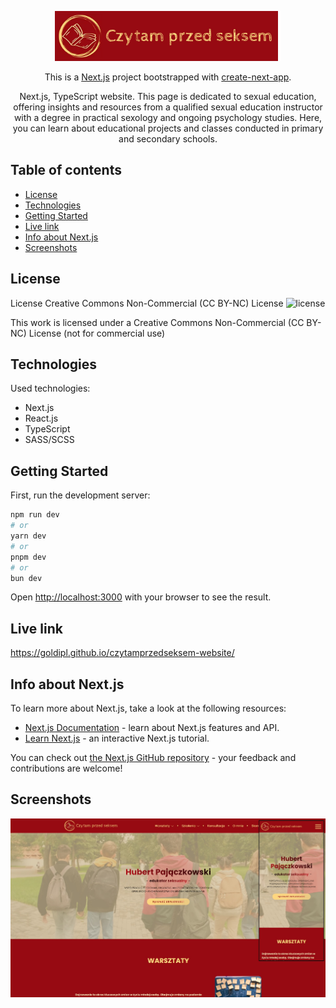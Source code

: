 <p align="center">
    <img src="./public/icons/header/logo.svg" height="80"/>
</p>

<p align="center">
    This is a <a href="https://nextjs.org/">Next.js</a> project bootstrapped with <a href="https://github.com/vercel/next.js/tree/canary/packages/create-next-app">create-next-app</a>.
</p>

<p align="center">
    Next.js, TypeScript website. This page is dedicated to sexual education, offering insights and resources from a qualified sexual education instructor with a degree in practical sexology and ongoing psychology studies. Here, you can learn about educational projects and classes conducted in primary and secondary schools.
</p>

## Table of contents

- [License](#license)
- [Technologies](#technologies)
- [Getting Started](#getting-started)
- [Live link](#live-link)
- [Info about Next.js](#info-about-nextjs)
- [Screenshots](#screenshots)

## License

License Creative Commons Non-Commercial (CC BY-NC) License ![license](https://mirrors.creativecommons.org/presskit/buttons/88x31/svg/by-nc.svg)

This work is licensed under a Creative Commons Non-Commercial (CC BY-NC) License (not for commercial use)

## Technologies

Used technologies:

- Next.js
- React.js
- TypeScript
- SASS/SCSS

## Getting Started

First, run the development server:

```bash
npm run dev
# or
yarn dev
# or
pnpm dev
# or
bun dev
```

Open [http://localhost:3000](http://localhost:3000) with your browser to see the result.

## Live link

https://goldipl.github.io/czytamprzedseksem-website/

## Info about Next.js

To learn more about Next.js, take a look at the following resources:

- [Next.js Documentation](https://nextjs.org/docs) - learn about Next.js features and API.
- [Learn Next.js](https://nextjs.org/learn) - an interactive Next.js tutorial.

You can check out [the Next.js GitHub repository](https://github.com/vercel/next.js/) - your feedback and contributions are welcome!

## Screenshots

![screenshot](./screenshots/screenshot01.jpg)
